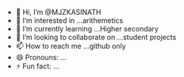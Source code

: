 - 👋 Hi, I’m @MJZKASINATH
- 👀 I’m interested in ...arithemetics
- 🌱 I’m currently learning ...Higher secondary
- 💞️ I’m looking to collaborate on ...student projects
- 📫 How to reach me ...github only
- 😄 Pronouns: ...
- ⚡ Fun fact: ...

<!---
MJZKASINATH/MJZKASINATH is a ✨ special ✨ repository because its `README.md` (this file) appears on your GitHub profile.
You can click the Preview link to take a look at your changes.
--->
